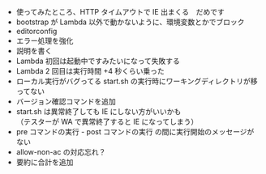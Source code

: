- 使ってみたところ、HTTP タイムアウトで IE 出まくる　だめです
- bootstrap が Lambda 以外で動かないように、環境変数とかでブロック
- editorconfig
- エラー処理を強化
- 説明を書く
- Lambda 初回は起動中ですみたいになって失敗する
- Lambda 2 回目は実行時間 +4 秒くらい乗った
- ローカル実行がバグってる start.sh の実行時にワーキングディレクトリが移ってない
- バージョン確認コマンドを追加
- start.sh は異常終了しても IE にしない方がいいかも\
  （テスターが WA で異常終了すると IE になってしまう）
- pre コマンドの実行 - post コマンドの実行 の間に実行開始のメッセージがない
- allow-non-ac の対応忘れ？
- 要約に合計を追加
